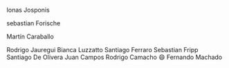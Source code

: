 
Ionas Josponis



sebastian Forische

Martín Caraballo

Rodrigo Jauregui
Bianca Luzzatto
Santiago Ferraro
Sebastian Fripp
Santiago De Olivera
Juan Campos
Rodrigo Camacho
:smile: Fernando Machado

